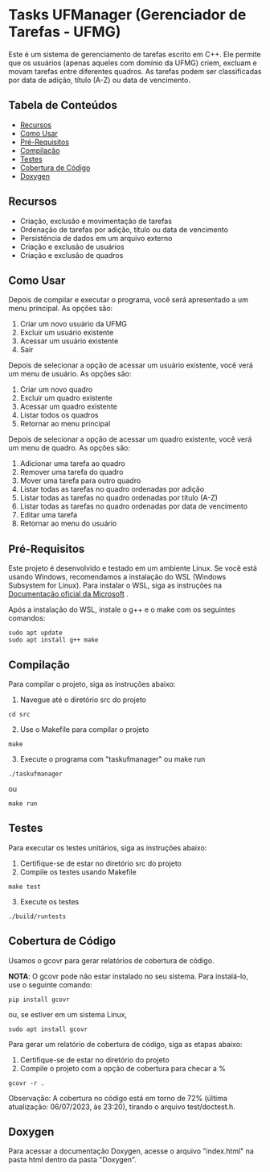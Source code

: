 # Tasks UFManager (Gerenciador de Tarefas - UFMG)

Este é um sistema de gerenciamento de tarefas escrito em C++. Ele permite que os usuários (apenas aqueles com domínio da UFMG) criem, excluam e movam tarefas entre diferentes quadros. As tarefas podem ser classificadas por data de adição, título (A-Z) ou data de vencimento.

## Tabela de Conteúdos

- [Recursos](#recursos)
- [Como Usar](#como-usar)
- [Pré-Requisitos](#pré-requisitos)
- [Compilação](#compilação)
- [Testes](#testes)
- [Cobertura de Código](#cobertura-de-código)
- [Doxygen](#doxygen)

## Recursos

- Criação, exclusão e movimentação de tarefas
- Ordenação de tarefas por adição, título ou data de vencimento
- Persistência de dados em um arquivo externo
- Criação e exclusão de usuários
- Criação e exclusão de quadros

## Como Usar

Depois de compilar e executar o programa, você será apresentado a um menu principal. As opções são:

1. Criar um novo usuário da UFMG
2. Excluir um usuário existente
3. Acessar um usuário existente
4. Sair

Depois de selecionar a opção de acessar um usuário existente, você verá um menu de usuário. As opções são:

1. Criar um novo quadro
2. Excluir um quadro existente
3. Acessar um quadro existente
4. Listar todos os quadros
5. Retornar ao menu principal

Depois de selecionar a opção de acessar um quadro existente, você verá um menu de quadro. As opções são:

1. Adicionar uma tarefa ao quadro
2. Remover uma tarefa do quadro
3. Mover uma tarefa para outro quadro
4. Listar todas as tarefas no quadro ordenadas por adição
5. Listar todas as tarefas no quadro ordenadas por título (A-Z)
6. Listar todas as tarefas no quadro ordenadas por data de vencimento
7. Editar uma tarefa
8. Retornar ao menu do usuário

## Pré-Requisitos

Este projeto é desenvolvido e testado em um ambiente Linux. Se você está usando Windows, recomendamos a instalação do WSL (Windows Subsystem for Linux). Para instalar o WSL, siga as instruções na [Documentação oficial da Microsoft](https://docs.microsoft.com/en-us/windows/wsl/install-win10)
.

Após a instalação do WSL, instale o g++ e o make com os seguintes comandos:

```
sudo apt update
sudo apt install g++ make
```

## Compilação

Para compilar o projeto, siga as instruções abaixo:

1. Navegue até o diretório src do projeto
```
cd src
```

2. Use o Makefile para compilar o projeto
```
make
```

3. Execute o programa com "taskufmanager" ou make run
```
./taskufmanager
```

ou

```
make run
```

## Testes

Para executar os testes unitários, siga as instruções abaixo:

1. Certifique-se de estar no diretório src do projeto
2. Compile os testes usando Makefile
```
make test
```

3. Execute os testes
```
./build/runtests
```

## Cobertura de Código

Usamos o gcovr para gerar relatórios de cobertura de código. 

**NOTA**: O gcovr pode não estar instalado no seu sistema. Para instalá-lo, use o seguinte comando:
```
pip install gcovr
```
ou, se estiver em um sistema Linux,
```
sudo apt install gcovr
```

Para gerar um relatório de cobertura de código, siga as etapas abaixo:

1. Certifique-se de estar no diretório do projeto
2. Compile o projeto com a opção de cobertura para checar a %
```
gcovr -r .
```

Observação: A cobertura no código está em torno de 72% (última atualização: 06/07/2023, às 23:20), tirando o arquivo test/doctest.h.

## Doxygen

Para acessar a documentação Doxygen, acesse o arquivo "index.html" na pasta html dentro da pasta "Doxygen".
